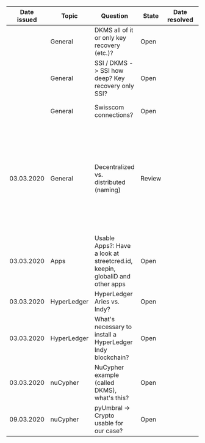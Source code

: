 | Date issued  | Topic | Question | State | Date resolved | Solution | Next meeting |
| :-----------: | ------------- | --------------------- | ------- | :-----------: | ---------------------- | :---------: |
| | General | DKMS all of it or only key recovery (etc.)?  | Open | | | |
| | General | SSI / DKMS -> SSI how deep? Key recovery only SSI? | Open | | | |
| | General | Swisscom connections? | Open | | Mrs Laube will check for connections | x |
| 03.03.2020 | General | Decentralized vs. distributed (naming) | Review | | See links in links.md -> basically there is a lot of different information about decentralizatio. But decentralized systems are a subset of distributed systems.  | |
| 03.03.2020 | Apps | Usable Apps?: Have a look at streetcred.id, keepin, globaliD and other apps | Open | | | |
| 03.03.2020 | HyperLedger | HyperLedger Aries vs. Indy? | Open | | |
| 03.03.2020 | HyperLedger | What's necessary to install a HyperLedger Indy blockchain? | Open | | | |
| 03.03.2020 | nuCypher | NuCypher example (called DKMS), what's this? | Open | | | |
| 09.03.2020 | nuCypher | pyUmbral -> Crypto usable for our case? | Open | | | x |
